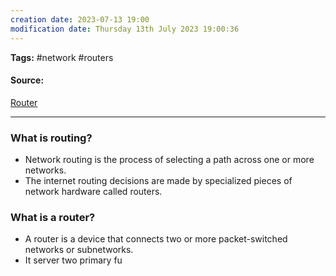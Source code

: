 ```yaml
---
creation date: 2023-07-13 19:00
modification date: Thursday 13th July 2023 19:00:36
---
```


**Tags:** #network #routers

#### Source:
[Router](https://www.cloudflare.com/learning/network-layer/what-is-routing/)

--------------------------------------

### What is routing?

* Network routing is the process of selecting a path across one or more networks.
* The internet routing decisions are made by specialized pieces of network hardware called routers.

### What is a router?

* A router is a device that connects two or more packet-switched networks or subnetworks.
* It server two primary fu